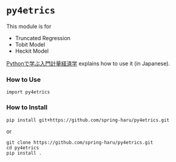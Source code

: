 # `py4etrics`

This module is for
* Truncated Regression
* Tobit Model
* Heckit Model

[Pythonで学ぶ入門計量経済学](https://py4etrics.github.io/) explains how to use it (in Japanese).

### How to Use
```
import py4etrics 
```

### How to Install
```
pip install git+https://github.com/spring-haru/py4etrics.git
```
or
```
git clone https://github.com/spring-haru/py4etrics.git
cd py4etrics
pip install .
```

